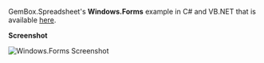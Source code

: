 GemBox.Spreadsheet's **Windows.Forms** example in C# and VB.NET that is available [here](https://www.gemboxsoftware.com/spreadsheet/examples/c-sharp-vb-net-import-export-excel-datagridview/5301).

**Screenshot**


![Windows.Forms Screenshot](https://www.gemboxsoftware.com/Spreadsheet/Examples/Content/Windows.Forms/Windows.Forms/WinFormsUtilities.png)